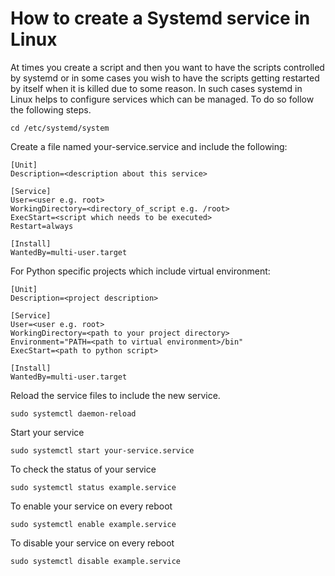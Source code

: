# How to create a Systemd service in Linux

At times you create a script and then you want to have the scripts controlled by systemd or in some cases you wish to have the scripts getting restarted by itself when it is killed due to some reason. In such cases systemd in Linux helps to configure services which can be managed. To do so follow the following steps.
```
cd /etc/systemd/system
```
Create a file named your-service.service and include the following:
```
[Unit]
Description=<description about this service>

[Service]
User=<user e.g. root>
WorkingDirectory=<directory_of_script e.g. /root>
ExecStart=<script which needs to be executed>
Restart=always

[Install]
WantedBy=multi-user.target
```
For Python specific projects which include virtual environment:

```
[Unit]
Description=<project description>

[Service]
User=<user e.g. root>
WorkingDirectory=<path to your project directory>
Environment="PATH=<path to virtual environment>/bin"
ExecStart=<path to python script>

[Install]
WantedBy=multi-user.target
```

Reload the service files to include the new service.
```
sudo systemctl daemon-reload
```

Start your service
```
sudo systemctl start your-service.service
```

To check the status of your service
```
sudo systemctl status example.service
```

To enable your service on every reboot
```
sudo systemctl enable example.service
```

To disable your service on every reboot
```
sudo systemctl disable example.service
```
